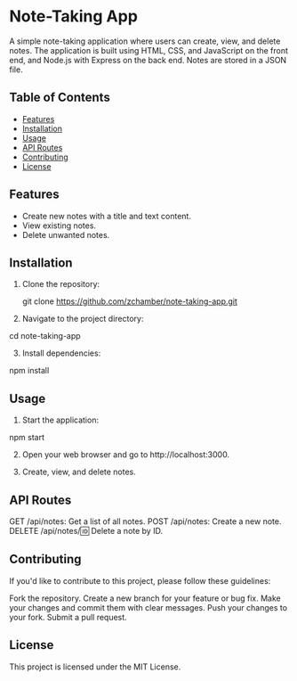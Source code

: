 # Note-Taking App

A simple note-taking application where users can create, view, and delete notes. The application is built using HTML, CSS, and JavaScript on the front end, and Node.js with Express on the back end. Notes are stored in a JSON file.

## Table of Contents

- [Features](#features)
- [Installation](#installation)
- [Usage](#usage)
- [API Routes](#api-routes)
- [Contributing](#contributing)
- [License](#license)

## Features

- Create new notes with a title and text content.
- View existing notes.
- Delete unwanted notes.

## Installation

1. Clone the repository:

   git clone https://github.com/zchamber/note-taking-app.git

2. Navigate to the project directory:

  cd note-taking-app

3. Install dependencies:

  npm install

## Usage

1. Start the application:

npm start

2. Open your web browser and go to http://localhost:3000.

3. Create, view, and delete notes.

## API Routes

GET /api/notes: Get a list of all notes.
POST /api/notes: Create a new note.
DELETE /api/notes/:id: Delete a note by ID.

## Contributing
If you'd like to contribute to this project, please follow these guidelines:

Fork the repository.
Create a new branch for your feature or bug fix.
Make your changes and commit them with clear messages.
Push your changes to your fork.
Submit a pull request.

## License
This project is licensed under the MIT License.